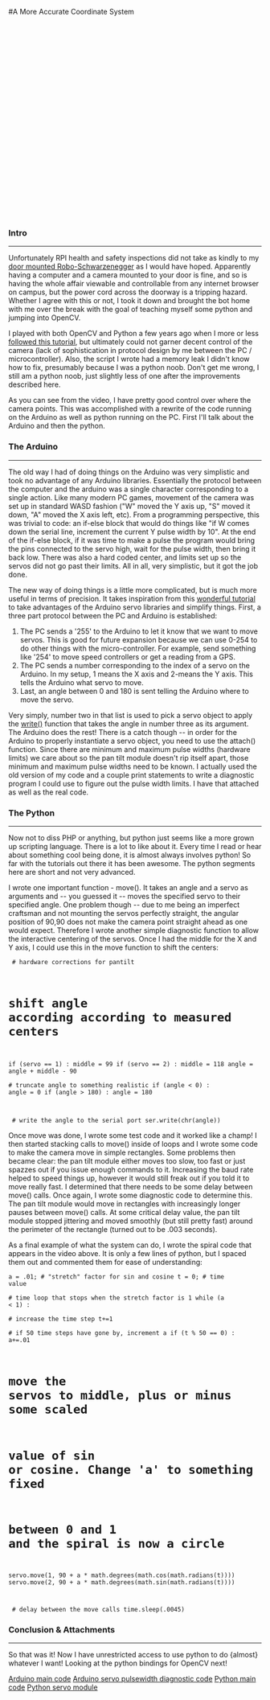 #A More Accurate Coordinate System

<object classid="clsid:d27cdb6e-ae6d-11cf-96b8-444553540000" width="480" height="385" codebase="http://download.macromedia.com/pub/shockwave/cabs/flash/swflash.cab#version=6,0,40,0"><param name="allowFullScreen" value="true" /><param name="allowscriptaccess" value="always" /><param name="src" value="http://www.youtube.com/v/c72tK4KTTj0?fs=1&amp;hl=en_US" /><param name="allowfullscreen" value="true" /><embed type="application/x-shockwave-flash" width="480" height="385" src="http://www.youtube.com/v/c72tK4KTTj0?fs=1&amp;hl=en_US" allowscriptaccess="always" allowfullscreen="true"> </embed></object>
<h3><strong>Intro</strong></h3>
<hr />Unfortunately RPI health and safety inspections did not take as kindly to my <a href="http://stonelinks.org/?p=856">door mounted Robo-Schwarzenegger</a> as I would have hoped. Apparently having a computer and a camera mounted to your door is fine, and so is having the whole affair viewable and controllable from any internet browser on campus, but the power cord across the doorway is a tripping hazard. Whether I agree with this or not, I took it down and brought the bot home with me over the break with the goal of teaching myself some python and jumping into OpenCV.

I played with both OpenCV and Python a few years ago when I more or less <a href="http://blog.jozilla.net/2008/06/27/fun-with-python-opencv-and-face-detection/">followed this tutorial</a>, but ultimately could not garner decent control of the camera (lack of sophistication in protocol design by me between the PC / microcontroller). Also, the script I wrote had a memory leak I didn't know how to fix, presumably because I was a python noob. Don't get me wrong, I still am a python noob, just slightly less of one after the improvements described here.

As you can see from the video, I have pretty good control over where the camera points. This was accomplished with a rewrite of the code running on the Arduino as well as python running on the PC. First I'll talk about the Arduino and then the python.<!--more-->
<h3><strong>The Arduino</strong></h3>
<hr />The old way I had of doing things on the Arduino was very simplistic and took no advantage of any Arduino libraries. Essentially the protocol between the computer and the arduino was a single character corresponding to a single action. Like many modern PC games, movement of the camera was set up in standard WASD fashion ("W" moved the Y axis up, "S" moved it down, "A" moved the X axis left, etc). From a programming perspective, this was trivial to code: an if-else block that would do things like "if W comes down the serial line, increment the current Y pulse width by 10". At the end of the if-else block, if it was time to make a pulse the program would bring the pins connected to the servo high, wait for the pulse width, then bring it back low. There was also a hard coded center, and limits set up so the servos did not go past their limits. All in all, very simplistic, but it got the job done.

The new way of doing things is a little more complicated, but is much more useful in terms of precision. It takes inspiration from this <a href="http://principialabs.com/arduino-python-4-axis-servo-control/">wonderful tutorial</a> to take advantages of the Arduino servo libraries and simplify things. First, a three part protocol between the PC and Arduino is established:
<ol>
	<li><span>The PC sends a '255' to the Arduino to let it know that we want to move servos. This is good for future expansion because we can use 0-254 to do other things with the micro-controller. For example, send something like '254' to move speed controllers or get a reading from a GPS.</span></li>
	<li><span>The PC sends a number corresponding to the index of a servo on the Arduino. In my setup, 1 means the X axis and 2-means the Y axis. This tells the Arduino what servo to move.</span></li>
	<li><span>Last, an angle between 0 and 180 is sent telling the Arduino where to move the servo.</span></li>
</ol>
Very simply, number two in that list is used to pick a servo object to apply the <a href="http://arduino.cc/en/Reference/ServoWrite">write()</a> function that takes the angle in number three as its argument. The Arduino does the rest! There is a catch though -- in order for the Arduino to properly instantiate a servo object, you need to use the attach() function. Since there are minimum and maximum pulse widths (hardware limits) we care about so the pan tilt module doesn't rip itself apart, those minimum and maximum pulse widths need to be known. I actually used the old version of my code and a couple print statements to write a diagnostic program I could use to figure out the pulse width limits. I have that attached as well as the real code.
<h3><strong>The Python</strong></h3>
<hr />Now not to diss PHP or anything, but python just seems like a more grown up scripting language. There is a lot to like about it. Every time I read or hear about something cool being done, it is almost always involves python! So far with the tutorials out there it has been awesome. The python segments here are short and not very advanced.

I wrote one important function - move(). It takes an angle and a servo as arguments and -- you guessed it -- moves the specified servo to their specified angle. One problem though -- due to me being an imperfect craftsman and not mounting the servos perfectly straight, the angular position of 90,90 does not make the camera point straight ahead as one would expect. Therefore I wrote another simple diagnostic function to allow the interactive centering of the servos. Once I had the middle for the X and Y axis, I could use this in the move function to shift the centers:

<code> # hardware corrections for pantilt
# shift angle according according to measured centers
if (servo == 1) : middle = 99
if (servo == 2) : middle = 118
angle = angle + middle - 90</code>

<code># truncate angle to something realistic
if (angle &lt; 0) : angle = 0
if (angle &gt; 180) : angle = 180</code>

<code> </code>

<code> # write the angle to the serial port
ser.write(chr(angle))
</code>

Once move was done, I wrote some test code and it worked like a champ! I then started stacking calls to move() inside of loops and I wrote some code to make the camera move in simple rectangles. Some problems then became clear: the pan tilt module either moves too slow, too fast or just spazzes out if you issue enough commands to it. Increasing the baud rate helped to speed things up, however it would still freak out if you told it to move really fast. I determined that there needs to be some delay between move() calls. Once again, I wrote some diagnostic code to determine this. The pan tilt module would move in rectangles with increasingly longer pauses between move() calls. At some critical delay value, the pan tilt module stopped jittering and moved smoothly (but still pretty fast) around the perimeter of the rectangle (turned out to be .003 seconds).

As a final example of what the system can do, I wrote the spiral code that appears in the video above. It is only a few lines of python, but I spaced them out and commented them for ease of understanding:

<code>a = .01;  # "stretch" factor for sin and cosine
t = 0;    # time value</code>

<code># time loop that stops when the stretch factor is 1
while (a &lt; 1) :</code>

<code># increase the time step
t+=1</code>

<code># if 50 time steps have gone by, increment a
if (t % 50 == 0) : a+=.01

# move the servos to middle, plus or minus some scaled
# value of sin or cosine. Change 'a' to something fixed
# between 0 and 1 and the spiral is now a circle
servo.move(1, 90 + a * math.degrees(math.cos(math.radians(t))))
servo.move(2, 90 + a * math.degrees(math.sin(math.radians(t))))

</code>

<code> # delay between the move calls
time.sleep(.0045)
</code>
<h3><strong>Conclusion &amp; Attachments</strong></h3>
<hr />So that was it! Now I have unrestricted access to use python to do {almost} whatever I want! Looking at the python bindings for OpenCV next!

<a href="http://dl.dropbox.com/u/4428042/stonelinks_public/main.cpp">Arduino main code</a>
<a href="http://dl.dropbox.com/u/4428042/stonelinks_public/servolimits.cpp">Arduino servo pulsewidth diagnostic code</a>
<a href="http://dl.dropbox.com/u/4428042/stonelinks_public/main.py">Python main code</a>
<a href="http://dl.dropbox.com/u/4428042/stonelinks_public/servo.py">Python servo module</a>
